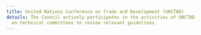 ```yaml
---
title: United Nations Conference on Trade and Development (UNCTAD)
details: The Council actively participates in the activities of UNCTAD and has served
  on technical committees to review relevant guidelines.
---
```


